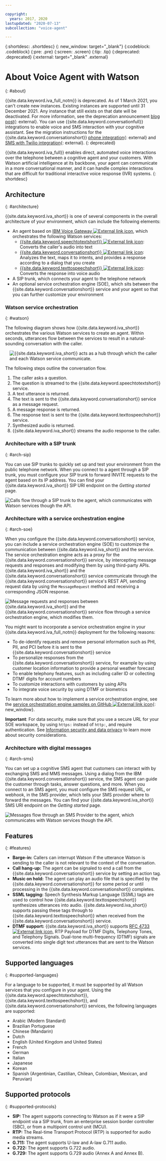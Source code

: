```yaml
---

copyright:
  years: 2017, 2020
lastupdated: "2020-07-13"
subcollection: "voice-agent"

---
```


{:shortdesc: .shortdesc}
{: new_window: target="_blank"}
{:codeblock: .codeblock}
{:pre: .pre}
{:screen: .screen}
{:tip: .tip}
{:deprecated: .deprecated}
{:external: target="_blank" .external}

# About Voice Agent with Watson
{: #about}

{{site.data.keyword.iva_full_notm}} is deprecated. As of 1 March 2021, you can't create new instances. Existing instances are supported until 31 December 2021. Any instance that still exists on that date will be deactivated. For more information, see the deprecation announcement [blog post](https://community.ibm.com/community/user/watsonapps/blogs/mitch-mason1/2021/02/08/announcing-voice-agent-with-watson-deprecation){: external}. You can use {{site.data.keyword.conversationfull}} integrations to enable voice and SMS interaction with your cognitive assistant. See the migration instructions for the {{site.data.keyword.conversationshort}} [phone integration](/docs/assistant?topic=assistant-deploy-phone#deploy-phone-migrate-from-va){: external} and [SMS with Twilio integration](/docs/assistant?topic=assistant-deploy-sms#deploy-sms-migrate-from-va){: external}.
{: deprecated}

{{site.data.keyword.iva_full}} enables direct, automated voice interactions over the telephone between a cognitive agent and your customers. With Watson artificial intelligence at its backbone, your agent can communicate in a more conversational manner, and it can handle complex interactions that are difficult for traditional interactive voice response (IVR) systems.
{: shortdesc}

## Architecture
{: #architecture}

{{site.data.keyword.iva_short}} is one of several components in the overall architecture of your environment, which can include the following elements:

* An agent based on [IBM Voice Gateway ![External link icon](../../icons/launch-glyph.svg "External link icon")](https://www.ibm.com/support/knowledgecenter/SS4U29/welcome_voicegateway.html), which orchestrates the following Watson services:
  * [{{site.data.keyword.speechtotextshort}} ![External link icon](../../icons/launch-glyph.svg "External link icon")](/docs/speech-to-text?topic=speech-to-text-about): Converts the caller's audio into text
  * [{{site.data.keyword.conversationshort}} ![External link icon](../../icons/launch-glyph.svg "External link icon")](/docs/assistant?topic=assistant-index#index): Analyzes the text, maps it to intents, and provides a response according to a dialog that you create
  * [{{site.data.keyword.texttospeechshort}} ![External link icon](../../icons/launch-glyph.svg "External link icon")](/docs/text-to-speech?topic=text-to-speech-about): Converts the response into voice audio
* A SIP trunk, which connects your agent to the telephone network
* An optional service orchestration engine (SOE), which sits between the {{site.data.keyword.conversationshort}} service and your agent so that you can further customize your environment

### Watson service orchestration
{: #watson}

The following diagram shows how {{site.data.keyword.iva_short}} orchestrates the various Watson services to create an agent. Within seconds, utterances flow between the services to result in a natural-sounding conversation with the caller.

<div style="float: right; padding-left: 1em; padding-bottom: 1em">
<img src="images/conversation-flow.png" alt="{{site.data.keyword.iva_short}} acts as a hub through which the caller and each Watson service communicate."/></div>

The following steps outline the conversation flow.

1. The caller asks a question.
1. The question is streamed to the {{site.data.keyword.speechtotextshort}} service.
1. A text utterance is returned.
1. The text is sent to the {{site.data.keyword.conversationshort}} service as a message request.
1. A message response is returned.
1. The response text is sent to the {{site.data.keyword.texttospeechshort}} service.
1. Synthesized audio is returned.
1. {{site.data.keyword.iva_short}} streams the audio response to the caller.

### Architecture with a SIP trunk
{: #arch-sip}

You can use SIP trunks to quickly set up and test your environment from the public telephone network. When you connect to a agent through a SIP trunk, you must configure your SIP trunk to forward INVITE requests to the agent based on its IP address. You can find your {{site.data.keyword.iva_short}} SIP URI endpoint on the _Getting started_ page.

![Calls flow through a SIP trunk to the agent, which communicates with Watson services though the API.](images/arch-sip.png)

### Architecture with a service orchestration engine
{: #arch-soe}

When you configure the {{site.data.keyword.conversationshort}} service, you can include a service orchestration engine (SOE) to customize the communication between {{site.data.keyword.iva_short}} and the service. The service orchestration engine acts as a proxy for the {{site.data.keyword.conversationshort}} service, by intercepting message requests and responses and modifying them by using third-party APIs. {{site.data.keyword.iva_short}} and the {{site.data.keyword.conversationshort}} service communicate through the {{site.data.keyword.conversationshort}} service's REST API, sending request data by using the `MessageRequest` method and receiving a corresponding JSON response.

![Message requests and responses between {{site.data.keyword.iva_short}} and the {{site.data.keyword.conversationshort}} service flow through a service orchestration engine, which modifies them.](images/arch-soe.png)

You might want to incorporate a service orchestration engine in your {{site.data.keyword.iva_full_notm}} deployment for the following reasons:

* To de-identify requests and remove personal information such as PHI, PII, and PCI before it is sent to the {{site.data.keyword.conversationshort}} service
* To personalize responses from the {{site.data.keyword.conversationshort}} service, for example by using customer location information to provide a personal weather forecast
* To enable telephony features, such as including caller ID or collecting DTMF digits for account numbers
* To customize interactions with customers by using APIs
* To integrate voice security by using DTMF or biometrics

To learn more about how to implement a service orchestration engine, see the [service orchestration engine samples on GitHub ![External link icon](../../icons/launch-glyph.svg "External link icon")](https://github.com/WASdev/sample.voice.gateway/tree/master/soe){: new_window}.

**Important**: For data security, make sure that you use a secure URL for your SOE workspace, by using `https:` instead of `http:`, and require authentication. See [Information security and data privacy](/docs/voice-agent?topic=voice-agent-infosec) to learn more about security considerations.

### Architecture with digital messages
{: #arch-sms}

You can set up a cognitive SMS agent that customers can interact with by exchanging SMS and MMS messages. Using a dialog from the IBM {{site.data.keyword.conversationshort}} service, the SMS agent can guide the customer through tasks, answer questions, and more. When you connect to an SMS agent, you must configure the SMS request URL, or webhook, in the SMS provider, which tells your SMS provider where to forward the messages. You can find your {{site.data.keyword.iva_short}} SMS URI endpoint on the _Getting started_ page.

![Messages flow through an SMS Provider to the agent, which communicates with Watson services though the API.](images/arch-sms-mms.png)

## Features
{: #features}

* **Barge-in:** Callers can interrupt Watson if the utterance Watson is sending to the caller is not relevant to the context of the conversation.
* **Call hang-up:** The agent can be signaled to end a call from the {{site.data.keyword.conversationshort}} service by setting an action tag.
* **Music on hold:** The agent can play an audio file that is specified by the {{site.data.keyword.conversationshort}} for some period or until processing in the {{site.data.keyword.conversationshort}} completes.
* **SSML tagging:** Speech Synthesis Markup Language (SSML) tags are used to control how {{site.data.keyword.texttospeechshort}} synthesizes utterances into audio. {{site.data.keyword.iva_short}} supports passing these tags through to {{site.data.keyword.texttospeechshort}} when received from the {{site.data.keyword.conversationshort}} service.
* **DTMF support:** {{site.data.keyword.iva_short}} supports [RFC 4733 ![External link icon](../../icons/launch-glyph.svg "External link icon")](https://tools.ietf.org/html/rfc4733), RTP Payload for DTMF Digits, Telephony Tones, and Telephony Signals. Dual-tone multi-frequency (DTMF) signals are converted into single digit text utterances that are sent to the Watson services.

## Supported languages
{: #supported-languages}

For a language to be supported, it must be supported by all Watson services that you configure in your agent. Using the {{site.data.keyword.speechtotextshort}}, {{site.data.keyword.texttospeechshort}}, and {{site.data.keyword.conversationshort}} services, the following languages are supported:

* Arabic (Modern Standard)
* Brazilian Portuguese
* Chinese (Mandarin)
* Dutch
* English (United Kingdom and United States)
* French
* German
* Italian
* Japanese
* Korean
* Spanish (Argentinian, Castilian, Chilean, Colombian, Mexican, and Peruvian)

## Supported protocols
{: #supported-protocols}

* **SIP:** The agent supports connecting to Watson as if it were a SIP endpoint via a SIP trunk, from an enterprise session border controller (SBC), or from a multipoint control unit (MCU).
* **RTP:** The Real-time Transport Protocol (RTP) is supported for audio media streams.
* **G.711:** The agent supports U-law and A-law G.711 audio.
* **G.722:** The agent supports G.722 audio.
* **G.729:** The agent supports G.729 audio (Annex A and Annex B).
